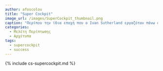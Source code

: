 ```yaml
---
author: afoscolou
title: "Super Cockpit"
image_url: /images/SuperCockpit_thumbnail.png
caption: "Περίπου την ίδια εποχή που ο Ivan Sutherland εργαζόταν πάνω στο έργο του "Δαμόκλειος σπάθη", ένας μηχανικός του Αμερικανικού στρατού ονόματι Thomas Furness ήταν απασχολημένος με την ανάπτυξη ενός φιλόδοξου έργου προσομοίωσης πτήσης, το οποίο τελικά εξελίχθηκε στο "Super Cockpit"."
categories:
  - Μελέτη Περίπτωσης
  - Αρχέτυπα
tags:
  - supercockpit
  - success
---
```


{% include cs-supercockpit.md %}
